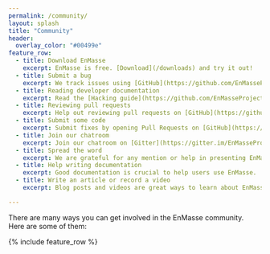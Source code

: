 ```yaml
---
permalink: /community/
layout: splash
title: "Community"
header:
  overlay_color: "#00499e"
feature_row:
  - title: Download EnMasse
    excerpt: EnMasse is free. [Download](/downloads) and try it out!
  - title: Submit a bug
    excerpt: We track issues using [GitHub](https://github.com/EnMasseProject/enmasse/issues).
  - title: Reading developer documentation
    excerpt: Read the [Hacking guide](https://github.com/EnMasseProject/enmasse/blob/master/HACKING.md) for details on how to build EnMasse.
  - title: Reviewing pull requests
    excerpt: Help out reviewing pull requests on [GitHub](https://github.com/EnMasseProject/enmasse/pulls).
  - title: Submit some code
    excerpt: Submit fixes by opening Pull Requests on [GitHub](https://github.com/EnMasseProject/enmasse/pulls).
  - title: Join our chatroom
    excerpt: Join our chatroom on [Gitter](https://gitter.im/EnMasseProject/community).
  - title: Spread the word
    excerpt: We are grateful for any mention or help in presenting EnMasse to the world!
  - title: Help writing documentation
    excerpt: Good documentation is crucial to help users use EnMasse.
  - title: Write an article or record a video
    excerpt: Blog posts and videos are great ways to learn about EnMasse and also to spread the word.

---
```


There are many ways you can get involved in the EnMasse community. Here are some of them:

{% include feature_row %}
